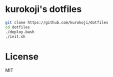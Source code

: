 # kurokoji's dotfiles

``` sh
git clone https://github.com/kurokoji/dotfiles
cd dotfiles
./deploy.bash
./init.sh
```

# License

MIT
